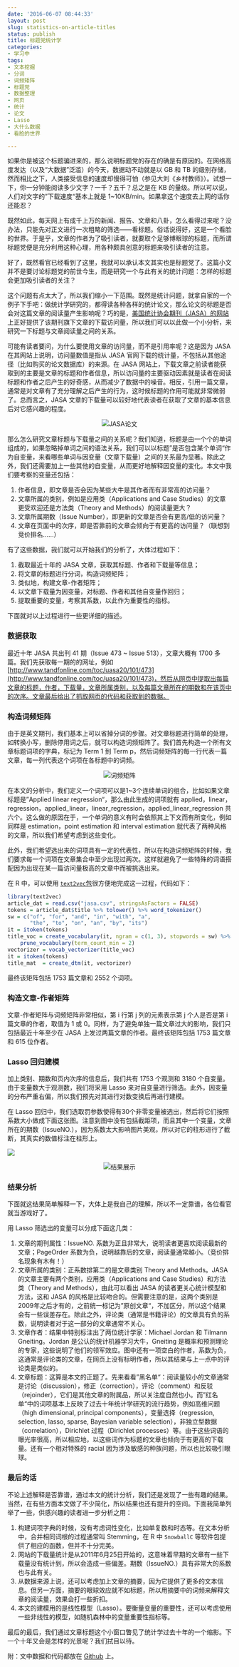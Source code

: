 ```yaml
---
date: '2016-06-07 08:44:33'
layout: post
slug: statistics-on-article-titles
status: publish
title: 标题党统计学
categories:
- 学习中
tags:
- 文本挖掘
- 分词
- 词频矩阵
- 标题党
- 数据整理
- 网页
- 统计
- 论文
- Lasso
- 大什么数据
- 看脸的世界

---
```



如果你是被这个标题骗进来的，那么说明标题党的存在的确是有原因的。在网络高度发达（以及“大数据”泛滥）的今天，数据动不动就是以 GB 和 TB 的级别存储，然而相比之下，人类接受信息的速度却慢得可怕（参见大刘《乡村教师》）。试想一下，你一分钟能阅读多少文字？一千？五千？总之是在 KB 的量级。所以可以说，人们对文字的”下载速度“基本上就是 1~10KB/min。如果拿这个速度去上网的话你还能忍？

既然如此，每天网上有成千上万的新闻、报告、文章和八卦，怎么看得过来呢？没办法，只能先对正文进行一次粗略的筛选——看标题。俗话说得好，这是一个看脸的世界。于是乎，文章的作者为了吸引读者，就要取个足够博眼球的标题，而所谓标题党便是充分利用这种心理，用各种颇具创意的标题来吸引读者的注意。

好了，既然看官已经看到了这里，我就可以承认本文其实也是标题党了。这篇小文并不是要讨论标题党的前世今生，而是研究一个与此有关的统计问题：怎样的标题会更加吸引读者的关注？

这个问题有点太大了，所以我们缩小一下范围。既然是统计问题，就拿自家的一个例子下手吧：做统计学研究的，都得读各种各样的统计论文，那么论文的标题是否会对这篇文章的阅读量产生影响呢？巧的是，[美国统计协会期刊（JASA）的网站](http://www.tandfonline.com/loi/uasa20)上正好提供了该期刊旗下文章的下载访问量，所以我们可以以此做一个小分析，来研究一下标题与文章阅读量之间的关系。

可能有读者要问，为什么要使用文章的访问量，而不是引用率呢？这是因为 JASA 在其网站上说明，访问量数值是指从 JASA 官网下载的统计量，不包括从其他途径（比如购买的论文数据库）的来源。在 JASA 网站上，下载文章之前读者能获取到的主要是文章的标题和作者信息，所以访问量的主要驱动因素就是读者在阅读标题和作者之后产生的好奇感，从而减少了数据中的噪音。相反，引用一篇文章，通常是对文章有了充分理解之后产生的行为，这时候标题的作用可能就非常微弱了。总而言之，JASA 文章的下载量可以较好地代表读者在获取了文章的基本信息后对它感兴趣的程度。

<div align="center">
  <img src="http://cos.name/wp-content/uploads/2016/06/jasa.png" alt="JASA论文" />
</div>

<!-- more -->

那么怎么研究文章标题与下载量之间的关系呢？我们知道，标题是由一个个的单词组成的，如果忽略掉单词之间的语法关系，我们可以以标题”是否包含某个单词“作为自变量，来看哪些单词与因变量（文章下载量）之间的关系最为显著。除此之外，我们还需要加上一些其他的自变量，从而更好地解释因变量的变化。本文中我们要考察的变量还包括：

1. 作者信息，即文章是否会因为某些大牛是其作者而有非常高的访问量？
2. 文章所属的类别，例如是应用类（Applications and Case Studies）的文章更受欢迎还是方法类（Theory and Methods）的阅读量更大？
3. 文章所属期数（Issue Number），即更新的文章是否会有更高/低的访问量？
4. 文章在页面中的次序，即是否靠前的文章会倾向于有更高的访问量？（联想到竞价排名……）

有了这些数据，我们就可以开始我们的分析了，大体过程如下：

1. 截取最近十年的 JASA 文章，获取其标题、作者和下载量等信息；
2. 将文章的标题进行分词，构造词频矩阵；
3. 类似地，构建文章-作者矩阵；
4. 以文章下载量为因变量，对标题、作者和其他自变量作回归；
5. 提取重要的变量，考察其系数，以此作为重要性的指标。

下面就对以上过程进行一些更详细的描述。

### 数据获取

最近十年 JASA 共出刊 41 期（Issue 473 ~ Issue 513），文章大概有 1700 多篇。我们先获取每一期的的网址，例如
[http://www.tandfonline.com/toc/uasa20/101/473](http://www.tandfonline.com/toc/uasa20/101/473)，然后从网页中提取出每篇文章的标题，作者，下载量，文章所属类别，以及每篇文章所在的期数和在该页中的次序。文章最后给出了抓取网页的代码和获取到的数据。

### 构造词频矩阵

由于是英文期刊，我们基本上可以省掉分词的步骤。对文章标题进行简单的处理，如转换小写，删除停用词之后，就可以构造词频矩阵了。我们首先构造一个所有文章标题词项的字典，标记为 Term 1 到 Term p，然后词频矩阵的每一行代表一篇文章，每一列代表这个词项在各标题中的词频。

<div align="center">
  <img src="http://cos.name/wp-content/uploads/2016/06/dtm.png" alt="词频矩阵" />
</div>

在本文的分析中，我们定义一个词项可以是1~3个连续单词的组合，比如如果文章标题是”Applied linear regression“，那么由此生成的词项就有 applied，linear，regression，applied_linear，linear_regression，applied_linear_regression 共六个。这么做的原因在于，一个单词的意义有时会依照其上下文而有所变化，例如同样是 estimation，point estimation 和 interval estimation 就代表了两种风格的文章，所以我们希望考虑到这些变化。

此外，我们希望选出来的词项具有一定的代表性，所以在构造词频矩阵的时候，我们要求每一个词项在文章集合中至少出现过两次。这样就避免了一些特殊的词语搭配因为出现在某一篇访问量极高的文章中而被挑选出来。

在 R 中，可以使用 [`text2vec`包](https://cran.r-project.org/web/packages/text2vec/index.html)很方便地完成这一过程，代码如下：

```r
library(text2vec)
article_dat = read.csv("jasa.csv", stringsAsFactors = FALSE)
tokens = article_dat$title %>% tolower() %>% word_tokenizer()
sw = c("of", "for", "and", "in", "with", "a",
       "the", "to", "on", "an", "by", "its")
it = itoken(tokens)
title_voc = create_vocabulary(it, ngram = c(1, 3), stopwords = sw) %>%
    prune_vocabulary(term_count_min = 2)
vectorizer = vocab_vectorizer(title_voc)
it = itoken(tokens)
title_mat  = create_dtm(it, vectorizer)
```

最终该矩阵包括 1753 篇文章和 2552 个词项。

### 构造文章-作者矩阵

文章-作者矩阵与词频矩阵非常相似，第 i 行第 j 列的元素表示第 j 个人是否是第 i 篇文章的作者，取值为 1 或 0。同样，为了避免单独一篇文章过大的影响，我们只包括最近十年至少在 JASA 上发过两篇文章的作者。最终该矩阵包括 1753 篇文章和 615 位作者。

### Lasso 回归建模

加上类别、期数和页内次序的信息后，我们共有 1753 个观测和 3180 个自变量。由于变量数大于观测数，我们将采用 Lasso 来对自变量进行筛选。此外，因变量的分布严重右偏，所以我们预先对其进行对数变换后再进行建模。

在 Lasso 回归中，我们选取罚参数使得有30个非零变量被选出，然后将它们按照系数大小做成下面这张图。注意到图中没有包括截距项，而且其中一个变量，文章所在的期数（IssueNO.），因为系数太大影响图片美观，所以对它的柱形进行了截断，其真实的数值标注在柱形上。

![](images/result.png)

<div align="center">
  <img src="http://cos.name/wp-content/uploads/2016/06/result.png" alt="结果展示" />
</div>

### 结果分析

下面就这结果简单解释一下，大体上是我自己的理解，所以不一定靠谱，各位看官就当游戏好了。

用 Lasso 筛选出的变量可以分成下面这几类：

1. 文章的期刊属性：IssueNO. 系数为正且非常大，说明读者更喜欢阅读最新的文章；PageOrder 系数为负，说明越靠后的文章，阅读量通常越小。（竞价排名现象有木有！）
2. 文章所属的类别：正系数排第二的是文章类别 Theory and Methods。JASA 的文章主要有两个类别，应用类（Applications and Case Studies）和方法类（Theory and Methods），由此可以看出 JASA 的读者更关心统计模型和方法，这和 JASA 的风格是比较吻合的。但需要注意的是，这两个类别是2009年之后才有的，之前统一标记为”原创文章“，不加区分，所以这个结果会有一些误差存在。除此之外，评论类（通常是书籍评论）的文章具有负的系数，说明读者对于这一部分的文章通常不关心。
3. 文章作者：结果中特别标注出了两位统计学家：Michael Jordan 和 Tilmann Gneiting。Jordan 是公认的统计机器学习大牛，Gneiting 是概率和预测理论的专家，这些说明了他们的领军效应。图中还有一项空白的作者，系数为负，这通常是评论类的文章，在网页上没有标明作者，所以其结果与上一点中的评论类是类似的。
4. 文章标题：这算是本文的正题了。先来看看”黑名单“：阅读量较小的文章通常是讨论（discussion），修正（correction），评论（comment）和反驳（rejoinder），它们是其他文章的附属品，所以关注度自然也小。而”红名单“中的词项基本上反映了过去十年统计学研究的流行趋势，例如高维问题（high dimensional, principal components），变量选择（regression, selection, lasso, sparse, Bayesian variable selection），非独立型数据（correlation），Dirichlet 过程（Dirichlet processes）等。由于这些词语的曝光率很高，所以相应地，以这些词作为标题的文章也倾向于有更高的下载量。还有一个相对特殊的 racial 因为涉及敏感的种族问题，所以也比较吸引眼球。

### 最后的话

不论上述解释是否靠谱，通过本文的统计分析，我们还是发现了一些有趣的结果。当然，在有些方面本文做了不少简化，所以结果也还有提升的空间。下面我简单列举了一些，供感兴趣的读者进一步分析之用：

1. 构建词项字典的时候，没有考虑词性变化，比如单复数和时态等。在文本分析中，合并相同词根的过程通常叫 Stemming，在 R 中 `SnowballC` 等软件包提供了相应的函数，但并不十分完美。
2. 网站的下载量统计是从2011年6月25日开始的，这意味着早期的文章有一些下载量没有统计到，所以会造成一些偏差。期数（IssueNO.）具有非常大的系数也与此有关。
3. 从数据来源上说，还可以考虑加上文章的摘要，因为它提供了更多的文本信息。但另一方面，摘要的眼球效应就不如标题，所以用摘要中的词频来解释文章的阅读量，效果会打一些折扣。
4. 本文的建模用的是线性模型（Lasso）。要衡量变量的重要性，还可以考虑使用一些非线性的模型，如随机森林中的变量重要性指标等。

最后的最后，我们通过文章标题这个小窗口瞥见了统计学过去十年的一个缩影。下一个十年又会是怎样的光景呢？我们拭目以待。

附：文中数据和代码都放在 [Github](http://github.com/yixuan/COS-article/) 上。
